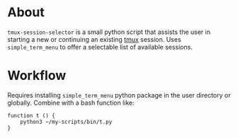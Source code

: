About
=====

`tmux-session-selector` is a small python script that assists the user in starting a new or
continuing an existing [tmux](http://tmux.sourceforge.net/) session. Uses `simple_term_menu`
to offer a selectable list of available sessions.

Workflow
========

Requires installing `simple_term_menu` python package in the user directory or globally.
Combine with a bash function like:

```
function t () {
    python3 ~/my-scripts/bin/t.py
}
```
